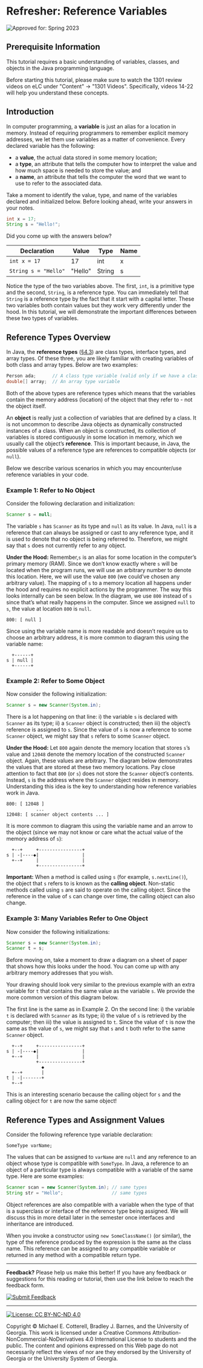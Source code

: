 # Refresher: Reference Variables

![Approved for: Spring 2023](https://img.shields.io/badge/Approved%20for-Spring%202023-magenta)

<div class="contents" depth="2">

</div>

## Prerequisite Information

This tutorial requires a basic understanding of variables, classes, and objects in the Java programming language. 

Before starting this tutorial, please make sure to watch the 1301 review videos on eLC under
"Content" -> "1301 Videos". Specifically, videos 14-22 will help you understand these concepts.

## Introduction

In computer programming, a **variable** is just an alias for a location
in memory. Instead of requiring programmers to remember explicit memory
addresses, we let them use variables as a matter of convenience. Every 
declared variable has the following:

-   a **value**, the actual data stored in some memory location;
-   a **type**, an attribute that tells the computer how to interpret
    the value and how much space is needed to store the value; and
-   a **name**, an attribute that tells the computer the word that we
    want to use to refer to the associated data.

Take a moment to identify the value, type, and name of the variables declared
and initialized below. Before looking ahead, write your answers in your notes.

```java
int x = 17;
String s = "Hello!";
```

Did you come up with the answers below?


| Declaration         | Value  | Type  | Name |
|---------------------|--------|-------|------|
|`int x = 17`         |  17    |  int  |  x   |
|`String s = "Hello"` | "Hello"| String|  s   |


Notice the type of the two variables above. The first, `int`, is a primitive type and the second,
`String`, is a reference type. You can immediately tell that `String` is a reference type by the
fact that it start with a capital letter. These two variables both contain values but they work
very differently under the hood. In this tutorial, we will demonstrate the important 
differences between these two types of variables.

## Reference Types Overview

In Java, the **reference types**
([§4.3](https://docs.oracle.com/javase/specs/jls/se17/html/jls-4.html#jls-4.3))
are class types, interface types, and array types. Of these three, you are likely familiar
with creating variables of both class and array types. Below are two examples:

```java
Person ada;      // A class type variable (valid only if we have a class called Person on the classpath)
double[] array;  // An array type variable 
```

Both of the above types are reference types which means that the variables
contain the memory address (location) of the object that they refer to - not
the object itself. 

An **object** is really just a collection 
of variables that are defined by a class. It is not uncommon to describe Java 
objects as dynamically constructed instances of a class. When an object is 
constructed, its collection of variables is stored contiguously in some location in
memory, which we usually call the object’s **reference**. This is
important because, in Java, the possible values of a reference type are
references to compatible objects (or `null`).

Below we describe various scenarios in which you may encounter/use reference variables
in your code.

### Example 1: Refer to No Object

Consider the following declaration and initialization:

``` java
Scanner s = null;
```

The variable `s` has `Scanner` as its type and `null` as its value. In
Java, `null` is a reference that can always be assigned or cast to any
reference type, and it is used to denote that no object is being
referred to. Therefore, we might say that `s` does not currently refer
to any object.

**Under the Hood:** Remember,`s` is an alias for some location in the
computer’s primary memory (RAM). Since we don’t know exactly where `s`
will be located when the program runs, we will use an arbitrary number
to denote this location. Here, we will use the value `800` (we could’ve
chosen any arbitrary value). The mapping of `s` to a memory location all
happens under the hood and requires no explicit actions by the
programmer. The way this looks internally can be seen below. In the
diagram, we use `800` instead of `s` since that’s what really happens in
the computer. Since we assigned `null` to `s`, the value at location
`800` is `null`.

    800: [ null ]

Since using the variable name is more readable and doesn’t require us to
choose an arbitrary address, it is more common to diagram this using the
variable name:

      +------+
    s | null |
      +------+

### Example 2: Refer to Some Object

Now consider the following initialization:

``` java
Scanner s = new Scanner(System.in);
```

There is a lot happening on that line: i) the variable `s` is declared
with `Scanner` as its type; ii) a `Scanner` object is constructed; then
iii) the object’s reference is assigned to `s`. Since the value of `s`
is now a reference to some `Scanner` object, we might say that `s`
refers to some `Scanner` object.

**Under the Hood:** Let `800` again denote the memory location that
stores `s`’s value and `12048` denote the memory location of the
constructed `Scanner` object. Again, these values are arbitrary. The
diagram below demonstrates the values that are stored at these two
memory locations. Pay close attention to fact that `800` (or `s`) does
not store the `Scanner` object’s contents. Instead, `s` is the address
where the `Scanner` object resides in memory. Understanding this idea is
the key to understanding how reference variables work in Java.

    800: [ 12048 ]
               ...
    12048: [ scanner object contents ... ]

It is more common to diagram this using the variable name and an arrow
to the object (since we may not know or care what the actual value of
the memory address of `s`):

      +--+     +----------------+
    s | -|----◆|                |
      +--+     |                |
               +----------------+

**Important:** When a method is called using `s` (for example,
`s.nextLine()`), the object that `s` refers to is known as the **calling
object**. Non-static methods called using `s` are said to operate on the
calling object. Since the reference in the value of `s` can change over
time, the calling object can also change.

### Example 3: Many Variables Refer to One Object

Now consider the following initializations:

``` java
Scanner s = new Scanner(System.in);
Scanner t = s;
```

Before moving on, take a moment to draw a diagram on a sheet of paper
that shows how this looks under the hood. You can come up with any
arbitrary memory addresses that you wish.

Your drawing should look very similar to the previous example with an
extra variable for `t` that contains the same value as the variable `s`.
We provide the more common version of this diagram below.

The first line is the same as in Example 2. On the second line: i) the
variable `t` is declared with `Scanner` as its type; ii) the value of
`s` is retrieved by the computer; then iii) the value is assigned to
`t`. Since the value of `t` is now the same as the value of `s`, we
might say that `s` and `t` both refer to the same `Scanner` object.

      +--+     +----------------+
    s | -|----◆|                |
      +--+     |                |
               +----------------+
                 ◆
      +--+       |
    t | -|-------+
      +--+

This is an interesting scenario because the calling object for `s` and
the calling object for `t` are now the same object!

## Reference Types and Assignment Values

Consider the following reference type variable declaration:

    SomeType varName;

The values that can be assigned to `varName` are `null` and any
reference to an object whose type is compatible with `SomeType`. In
Java, a reference to an object of a particular type is always compatible
with a variable of the same type. Here are some examples:

``` java
Scanner scan = new Scanner(System.in); // same types
String str = "Hello";                  // same types
```

Object references are also compatible with a variable when the type of
that is a superclass or interface of the reference type being assigned.
We will discuss this in more detail later in the semester once
interfaces and inheritance are introduced.

When you invoke a constructor using `new SomeClassName()` (or similar),
the type of the reference produced by the expression is the same as the
class name. This reference can be assigned to any compatible variable or
returned in any method with a compatible return type.

<hr/>

**Feedback?** Please help us make this better! If you have any feedback
or suggestions for this reading or tutorial, then use the link below to
reach the feedback form.

[![Submit
Feedback](https://img.shields.io/badge/-Submit%20Feedback-red.svg?style=for-the-badge)](https://docs.google.com/forms/d/e/1FAIpQLSfBgZM_-G-9nKmX7F83k0Tgp1OlqBnrkt6vsxlIqLypc_keUQ/viewform?usp=pp_url&entry.1081181680=cs1302-refresher-variables&entry.1901270436=https://github.com/cs1302uga/cs1302-tutorials/blob/master/refresher/variables.md)

<hr/>

[![License: CC BY-NC-ND
4.0](https://img.shields.io/badge/License-CC%20BY--NC--ND%204.0-lightgrey.svg)](http://creativecommons.org/licenses/by-nc-nd/4.0/)

Copyright © Michael E. Cotterell, Bradley J. Barnes, and the University
of Georgia. This work is licensed under a Creative Commons
Attribution-NonCommercial-NoDerivatives 4.0 International License to
students and the public. The content and opinions expressed on this Web
page do not necessarily reflect the views of nor are they endorsed by
the University of Georgia or the University System of Georgia.
